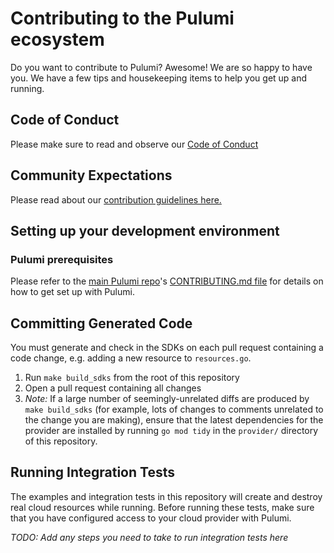 # Contributing to the Pulumi ecosystem

Do you want to contribute to Pulumi? Awesome! We are so happy to have you.
We have a few tips and housekeeping items to help you get up and running.

## Code of Conduct

Please make sure to read and observe our [Code of Conduct](./CODE-OF-CONDUCT.md)

## Community Expectations

Please read about our [contribution guidelines here.](https://github.com/pulumi/pulumi/blob/master/CONTRIBUTING.md#communications)

## Setting up your development environment

### Pulumi prerequisites

Please refer to the [main Pulumi repo](https://github.com/pulumi/pulumi/)'s [CONTRIBUTING.md file](
https://github.com/pulumi/pulumi/blob/master/CONTRIBUTING.md#developing) for details on how to get set up with Pulumi.

## Committing Generated Code

You must generate and check in the SDKs on each pull request containing a code change, e.g. adding a new resource to `resources.go`.

1. Run `make build_sdks` from the root of this repository
1. Open a pull request containing all changes
1. *Note:* If a large number of seemingly-unrelated diffs are produced by `make build_sdks` (for example, lots of changes to comments unrelated to the change you are making), ensure that the latest dependencies for the provider are installed by running `go mod tidy` in the `provider/` directory of this repository.

## Running Integration Tests

The examples and integration tests in this repository will create and destroy real cloud resources while running. Before running these tests, make sure that you have configured access to your cloud provider with Pulumi.

_TODO: Add any steps you need to take to run integration tests here_

